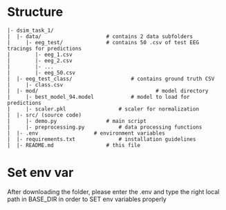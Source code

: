 # Structure
```
|- dsim_task_1/
|  |- data/ 					# contains 2 data subfolders
|     |- eeg_test/ 				# contains 50 .csv of test EEG tracings for predictions
|        |- eeg_1.csv
|        |- eeg_2.csv
|        |- ...
|        |- eeg_50.csv
|  |- eeg_test_class/ 			        # contains ground truth CSV
|     |- class.csv
|  |- mod/                                      # model directory
|     |- best_model_94.model 			# model to load for predictions
|     |- scaler.pkl 				# scaler for normalization
|  |- src/ (source code)
|     |- demo.py   				# main script
|     |- preprocessing.py 			# data processing functions
|  |- .env 					# environment variables
|  |- requirements.txt 				# installation guidelines
|  |- README.md 				# this file
```
   

# Set env var
After downloading the folder, please enter the .env and type the right local path 
in BASE_DIR in order to SET env variables properly
